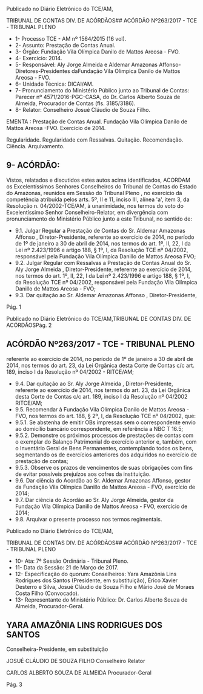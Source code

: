 Publicado  no  Diário Eletrônico do TCE/AM,

TRIBUNAL DE CONTAS DIV. DE  ACÓRDÃOS## ACÓRDÃO Nº263/2017 - TCE - TRIBUNAL PLENO

- 1- Processo TCE - AM nº 1564/2015 (16 vol).
- 2- Assunto: Prestação de Contas Anual.
- 3- Órgão: Fundação Vila Olímpica Danilo de Mattos Areosa - FVO.
- 4- Exercício: 2014.
- 5- Responsável: Aly Jorge Almeida e Aldemar Amazonas Affonso- Diretores-Presidentes daFundação Vila Olímpica Danilo de Mattos Areosa - FVO.
- 6- Unidade Técnica: DICAI/AM.
- 7- Pronunciamento  do Ministério  Público  junto  ao Tribunal  de Contas: Parecer  nº 4571/2016-PGC-CASA,  do  Dr.  Carlos  Alberto  Souza  de  Almeida,  Procurador  de Contas (fls. 3185/3186).
- 8- Relator: Conselheiro Josué Cláudio de Souza Filho.

EMENTA :  Prestação  de  Contas  Anual.  Fundação Vila Olímpica  Danilo de Mattos Areosa -FVO. Exercício de 2014.

Regularidade. Regularidade com Ressalvas. Quitação. Recomendação. Ciência. Arquivamento.

## 9- ACÓRDÃO:

Vistos, relatados e discutidos estes autos acima identificados, ACORDAM os Excelentíssimos Senhores Conselheiros do Tribunal de Contas do Estado do Amazonas, reunidos em Sessão do Tribunal Pleno , no exercício da competência atribuída pelos arts. 5º, II e 11, inciso III, alínea 'a', item 3, da Resolução n. 04/2002-TCE/AM, à unanimidade, nos termos do voto do Excelentíssimo Senhor Conselheiro-Relator, em divergência com pronunciamento do Ministério Público junto a este Tribunal, no sentido de:

- 9.1. Julgar  Regular a  Prestação  de  Contas  do  Sr. Aldemar  Amazonas Affonso , Diretor-Presidente, referente ao exercício de 2014, no período de 1º de janeiro a 30 de abril de 2014, nos termos do art. 1º, II, 22, I da Lei nº 2.423/1996 e artigo 188, § 1º, I, da Resolução TCE nº 04/2002, responsável pela Fundação  Vila Olímpica Danillo de  Mattos Areosa FVO;
- 9.2. Julgar Regular com Ressalvas a  Prestação de Contas Anual do Sr. Aly Jorge Almeida , Diretor-Presidente, referente ao exercício de 2014, nos termos do art. 1º, II, 22, I da Lei nº 2.423/1996 e artigo 188, § 1º, I, da Resolução  TCE  nº  04/2002, responsável  pela Fundação  Vila Olímpica Danillo de Mattos Areosa - FVO;
- 9.3. Dar quitação ao Sr. Aldemar Amazonas Affonso , Diretor-Presidente,

Pág. 1

Publicado  no  Diário Eletrônico do TCE/AM,TRIBUNAL DE CONTAS DIV. DE  ACÓRDÃOSPág. 2

## ACÓRDÃO Nº263/2017 - TCE - TRIBUNAL PLENO

referente ao exercício de 2014, no período de 1º de janeiro a 30 de abril de 2014, nos termos do art. 23, da Lei Orgânica desta Corte de Contas c/c art. 189, inciso I da Resolução nº 04/2002 - RITCE/AM;

- 9.4. Dar quitação ao Sr. Aly Jorge Almeida ,  Diretor-Presidente, referente ao  exercício  de  2014,  nos  termos  do  art.  23,  da  Lei  Orgânica  desta Corte  de  Contas  c/c  art.  189,  inciso  I  da  Resolução  nº  04/2002  RITCE/AM;
- 9.5. Recomendar à Fundação Vila Olímpica Danilo de Mattos Areosa - FVO, nos termos do art. 188, § 2º, I, da Resolução TCE nº 04/2002, que:
- 9.5.1. Se abstenha de emitir OBs impressas sem o correspondente envio ao domicílio bancário correspondente, em referência a NBC T 16.5;
- 9.5.2. Demonstre  os  próximos  processos  de  prestações  de contas  com o exemplar do Balanço Patrimonial do exercício anterior e, também, com o Inventário Geral de Bens Permanentes, contemplando todos os bens, segmentando os de exercícios anteriores dos adquiridos no exercício de prestação de contas;
- 9.5.3. Observe  os  prazos  de  vencimentos  de  suas  obrigações com  fins  de  evitar  possíveis  prejuízos  aos  cofres  da instituição.
- 9.6. Dar ciência do Acordão ao Sr. Aldemar Amazonas Affonso, gestor da Fundação Vila Olímpica Danillo de  Mattos Areosa  - FVO, exercício de 2014;
- 9.7. Dar ciência do Acordão ao Sr. Aly Jorge Almeida, gestor da Fundação Vila Olímpica Danillo de Mattos Areosa - FVO, exercício de 2014;
- 9.8. Arquivar o presente processo nos termos regimentais.

Publicado  no  Diário Eletrônico do TCE/AM,

TRIBUNAL DE CONTAS DIV. DE  ACÓRDÃOS## ACÓRDÃO Nº263/2017 - TCE - TRIBUNAL PLENO

- 10-  Ata: 7ª Sessão Ordinária - Tribunal Pleno.
- 11-  Data da Sessão: 21 de Março de 2017.
- 12-  Especificação  do  quorum: Conselheiros: Yara  Amazônia  Lins  Rodrigues  dos Santos (Presidente, em substituição), Érico Xavier Desterro e Silva, Josué Cláudio de Souza Filho e Mário José de Moraes Costa Filho (Convocado).
- 13-  Representante  do  Ministério  Público: Dr. Carlos  Alberto  Souza  de Almeida, Procurador-Geral.

## YARA AMAZÔNIA LINS RODRIGUES DOS SANTOS

Conselheira-Presidente, em substituição

JOSUÉ CLÁUDIO DE SOUZA FILHO Conselheiro Relator

CARLOS ALBERTO SOUZA DE ALMEIDA Procurador-Geral

Pág. 3